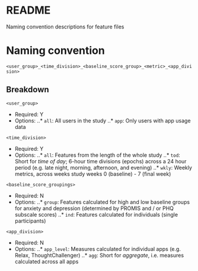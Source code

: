 # README
Naming convention descriptions for feature files

# Naming convention
`<user_group>_<time_division>_<baseline_score_group>_<metric>_<app_division>`

## Breakdown
`<user_group>`
- Required: Y
- Options:
..* `all`: All users in the study
..* `app`: Only users with app usage data

`<time_division>`
- Required: Y
- Options:
..* `all`: Features from the length of the whole study
..* `tod`: Short for *time of day*; 6-hour time divisions (epochs) across a 24 hour period (e.g. late night, morning, afternoon, and evening)
..* `wkly`: Weekly metrics, across weeks study weeks 0 (baseline) - 7 (final week)

`<baseline_score_groupings>`
- Required: N
- Options:
..* `group`: Features calculated for high and low baseline groups for anxiety and depression (determined by PROMIS and / or PHQ subscale scores)
..* `ind`: Features calculated for individuals (single participants)

`<app_division>`
- Required: N
- Options:
..* `app_level`: Measures calculated for individual apps (e.g. Relax, ThoughtChallenger)
..* `agg`: Short for *aggregate*, i.e. measures calculated across all apps